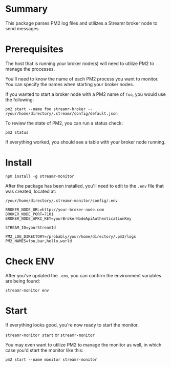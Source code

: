 # Summary

This package parses PM2 log files and utilizes a Streamr broker node to send messages.

# Prerequisites

The host that is running your broker node(s) will need to utilize PM2 to manage the processes. 

You'll need to know the name of each PM2 process you want to monitor. You can specify the names when 
starting your broker nodes.

If you wanted to start a broker node with a PM2 name of `foo`, you would use the following:

`pm2 start --name foo streamr-broker -- /your/home/directory/.streamr/config/default.json`

To review the state of PM2, you can run a status check:

`pm2 status`

If everything worked, you should see a table with your broker node running.

# Install

`npm install -g streamr-monitor`

After the package has been installed, you'll need to edit to the `.env` file that was created, located at:

`/your/home/directory/.streamr-monitor/config/.env`

```
BROKER_NODE_URL=http://your-broker-node.com
BROKER_NODE_PORT=7101
BROKER_NODE_APKI_KEY=yourBrokerNodeApiAuthenticationKey

STREAM_ID=yourStreamId

PM2_LOG_DIRECTORY=/probably/your/home/directory/.pm2/logs
PM2_NAMES=foo,bar,hello,world
```

# Check ENV

After you've updated the `.env`, you can confirm the environment variables are being found:

`streamr-monitor env`

# Start

If everything looks good, you're now ready to start the monitor.

`streamr-monitor start` or `streamr-monitor` 

You may even want to utilize PM2 to manage the monitor as well, in which case you'd start the monitor like this:

`pm2 start --name monitor streamr-monitor`

